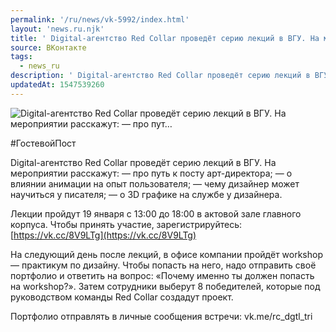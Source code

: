 ```yaml
---
permalink: '/ru/news/vk-5992/index.html'
layout: 'news.ru.njk'
title: ' Digital-агентство Red Collar проведёт серию лекций в ВГУ. На мероприятии расскажут:  — про пут…'
source: ВКонтакте
tags:
  - news_ru
description: ' Digital-агентство Red Collar проведёт серию лекций в ВГУ. На мероприятии расскажут:  — про пут…'
updatedAt: 1547539260
---
```

![ Digital-агентство Red Collar проведёт серию лекций в ВГУ. На мероприятии расскажут:  — про пут…](https://sun9-18.userapi.com/impf/c852024/v852024745/9279e/zLEV8NOXfLc.jpg?size=1280x853&quality=96&sign=7c68f97d0c4c630ba2a80c478c18680b&c_uniq_tag=oJRMLCq8S8snzHhgIoQ3I5_f0nHNXghNw85kbaa196s&type=album)

#ГостевойПост

Digital-агентство Red Collar проведёт серию лекций в ВГУ. На мероприятии расскажут:
— про путь к посту арт-директора;
— о влиянии анимации на опыт пользователя;
— чему дизайнер может научиться у писателя;
— о 3D графике на службе у дизайнера.

Лекции пройдут 19 января с 13:00 до 18:00 в актовой зале главного корпуса. Чтобы принять участие, зарегистрируйтесь: [https://vk.cc/8V9LTg](https://vk.cc/8V9LTg)

На следующий день после лекций, в офисе компании пройдёт workshop — практикум по дизайну. Чтобы попасть на него, надо отправить своё портфолио и ответить на вопрос: «Почему именно ты должен попасть на workshop?». Затем сотрудники выберут 8 победителей, которые под руководством команды Red Collar создадут проект.

Портфолио отправлять в личные сообщения встречи: vk.me/rc_dgtl_tri
